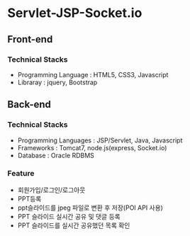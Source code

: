# Servlet-JSP-Socket.io


## Front-end
### Technical Stacks
 - Programming Language : HTML5, CSS3, Javascript
 - Libraray : jquery, Bootstrap
 
## Back-end
### Technical Stacks
 - Programming Languages : JSP/Servlet, Java, Javascript
 - Frameworks : Tomcat7, node.js(express, Socket.io)
 - Database : Oracle RDBMS

### Feature
 - 회원가입/로그인/로그아웃
 - PPT등록
 - ppt슬라이드를 jpeg 파일로 변환 후 저장(POI API 사용)
 - PPT 슬라이드 실시간 공유 및 댓글 등록
 - PPT 슬라이드를 실시간 공유했던 목록 확인
 
